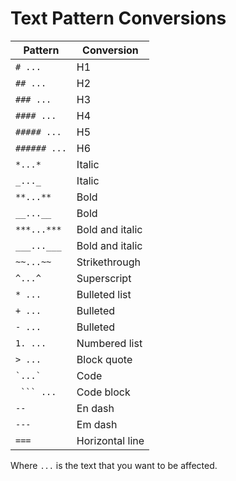 # Text Pattern Conversions

| Pattern | Conversion |
| --- | --- |
| `# ...` | H1 |
| `## ...` | H2 |
| `### ...` | H3 |
| `#### ...` | H4 |
| `##### ...` | H5 |
| `###### ...` | H6 |
| `*...*` | Italic |
| `_..._` | Italic |
| `**...**` | Bold |
| `__...__` | Bold |
| `***...***` | Bold and italic |
| `___...___` | Bold and italic |
| `~~...~~` | Strikethrough |
| `^...^` | Superscript |
| `* ...` | Bulleted list |
| `+ ...` | Bulleted |
| `- ...` | Bulleted |
| `1. ...` | Numbered list |
| `> ...` | Block quote |
| `` `...` `` | Code |
| ` ``` ...` | Code block |
| `--` | En dash |
| `---` | Em dash |
| `===` | Horizontal line |

Where `...` is the text that you want to be affected.

